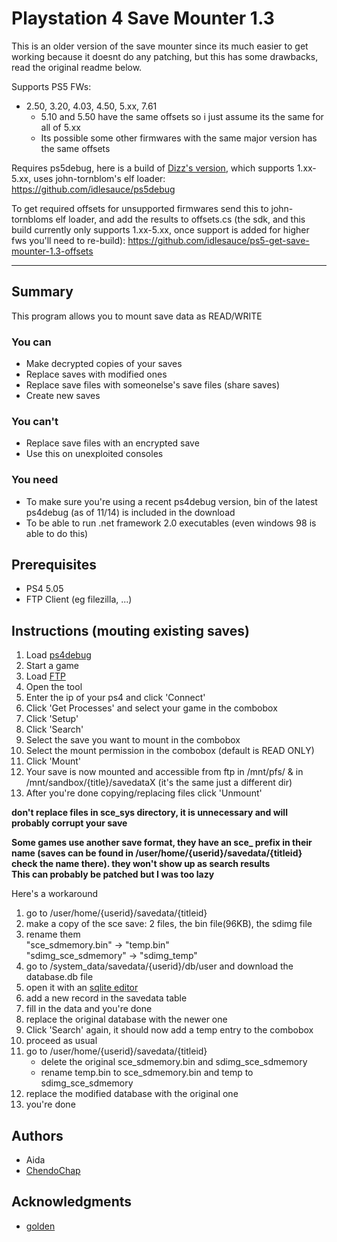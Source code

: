 # Playstation 4 Save Mounter 1.3
This is an older version of the save mounter since its much easier to get working because it doesnt do any patching, but this has some drawbacks, read the original readme below.

Supports PS5 FWs:
- 2.50, 3.20, 4.03, 4.50, 5.xx, 7.61
	- 5.10 and 5.50 have the same offsets so i just assume its the same for all of 5.xx
	- Its possible some other firmwares with the same major version has the same offsets

Requires ps5debug, here is a build of [Dizz's version](https://github.com/DizzRL/ps5debug), which supports 1.xx-5.xx, uses john-tornblom's elf loader: https://github.com/idlesauce/ps5debug

To get required offsets for unsupported firmwares send this to john-tornbloms elf loader, and add the results to offsets.cs (the sdk, and this build currently only supports 1.xx-5.xx, once support is added for higher fws you'll need to re-build): https://github.com/idlesauce/ps5-get-save-mounter-1.3-offsets

---

## Summary
This program allows you to mount save data as READ/WRITE
### You can
* Make decrypted copies of your saves
* Replace saves with modified ones
* Replace save files with someonelse's save files (share saves)
* Create new saves


### You can't
* Replace save files with an encrypted save
* Use this on unexploited consoles

### You need
* To make sure you're using a recent ps4debug version, bin of the latest ps4debug (as of 11/14) is included in the download
* To be able to run .net framework 2.0 executables (even windows 98 is able to do this)
## Prerequisites
* PS4 5.05
* FTP Client (eg filezilla, ...)
## Instructions (mouting existing saves)
1) Load [ps4debug](https://github.com/xemio/ps4debug)
2) Start a game
3) Load [FTP](https://github.com/xvortex/ps4-ftp-vtx)
4) Open the tool
5) Enter the ip of your ps4 and click 'Connect'
6) Click 'Get Processes' and select your game in the combobox
7) Click 'Setup'
8) Click 'Search'
9) Select the save you want to mount in the combobox
10) Select the mount permission in the combobox (default is READ ONLY)
11) Click 'Mount'
12) Your save is now mounted and accessible from ftp in /mnt/pfs/ & in /mnt/sandbox/{title}/savedataX (it's the same just a different dir)
13) After you're done copying/replacing files click 'Unmount'

**don't replace files in sce_sys directory, it is unnecessary and will probably corrupt your save**



**Some games use another save format, they have an sce_ prefix in their name (saves can be found in /user/home/{userid}/savedata/{titleid} check the name there). they won't show up as search results**  
**This can probably be patched but I was too lazy** 



Here's a workaround
1) go to /user/home/{userid}/savedata/{titleid}
2) make a copy of the sce save: 2 files, the bin file(96KB), the sdimg file
3) rename them  
	"sce_sdmemory.bin" -> "temp.bin"  
    "sdimg_sce_sdmemory" -> "sdimg_temp"
4) go to /system_data/savedata/{userid}/db/user and download the database.db file
5) open it with an [sqlite editor](https://sqlitebrowser.org/)  
6) add a new record in the savedata table
7) fill in the data and you're done
8) replace the original database with the newer one
9) Click 'Search' again, it should now add a temp entry to the combobox
10) proceed as usual
11) go to /user/home/{userid}/savedata/{titleid}
	* delete the original sce_sdmemory.bin and sdimg_sce_sdmemory
	* rename temp.bin to sce_sdmemory.bin and temp to sdimg_sce_sdmemory
12) replace the modified database with the original one
13) you're done

## Authors
- Aida
- [ChendoChap](https://github.com/ChendoChap)
## Acknowledgments
* [golden](https://github.com/xemio)
